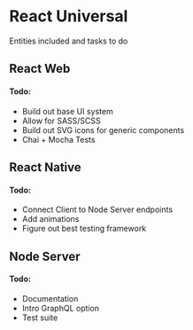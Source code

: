 # React Universal

Entities included and tasks to do 
## React Web 
#### Todo:
- Build out base UI system
- Allow for SASS/SCSS
- Build out SVG icons for generic components
- Chai + Mocha Tests


## React Native
#### Todo:
- Connect Client to Node Server endpoints
- Add animations
- Figure out best testing framework

## Node Server
#### Todo:
- Documentation
- Intro GraphQL option
- Test suite